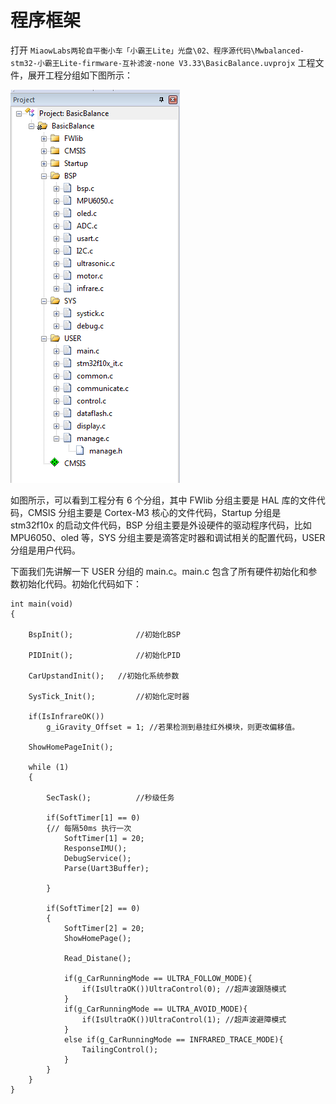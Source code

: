 # 程序框架

打开 `MiaowLabs两轮自平衡小车「小霸王Lite」光盘\02、程序源代码\Mwbalanced-stm32-小霸王Lite-firmware-互补滤波-none V3.33\BasicBalance.uvprojx` 工程文件，展开工程分组如下图所示：

![工程分组](/img/2019-12-22_223137.png)

如图所示，可以看到工程分有 6 个分组，其中 FWlib 分组主要是 HAL 库的文件代码，CMSIS 分组主要是 Cortex-M3 核心的文件代码，Startup 分组是 stm32f10x 的启动文件代码，BSP 分组主要是外设硬件的驱动程序代码，比如 MPU6050、oled 等，SYS 分组主要是滴答定时器和调试相关的配置代码，USER 分组是用户代码。

下面我们先讲解一下 USER 分组的 main.c。main.c 包含了所有硬件初始化和参数初始化代码。初始化代码如下：

```
int main(void)
{	
	
	BspInit();				//初始化BSP

	PIDInit(); 				//初始化PID
	
	CarUpstandInit(); 	//初始化系统参数
	
	SysTick_Init();			//初始化定时器	
	
	if(IsInfrareOK())
		g_iGravity_Offset = 1; //若果检测到悬挂红外模块，则更改偏移值。
	
	ShowHomePageInit();
 
	while (1)
	{
		
		SecTask();			//秒级任务

		if(SoftTimer[1] == 0)
		{// 每隔50ms 执行一次
			SoftTimer[1] = 20;
			ResponseIMU();			
			DebugService();			
			Parse(Uart3Buffer);
			
		}			
  	
		if(SoftTimer[2] == 0)
		{
			SoftTimer[2] = 20;
			ShowHomePage();
	
			Read_Distane();

			if(g_CarRunningMode == ULTRA_FOLLOW_MODE){
				if(IsUltraOK())UltraControl(0);	//超声波跟随模式
	 		}
			if(g_CarRunningMode == ULTRA_AVOID_MODE){
				if(IsUltraOK())UltraControl(1);	//超声波避障模式
	 		}
			else if(g_CarRunningMode == INFRARED_TRACE_MODE){
				TailingControl();
			}
		}			
	}
}
```